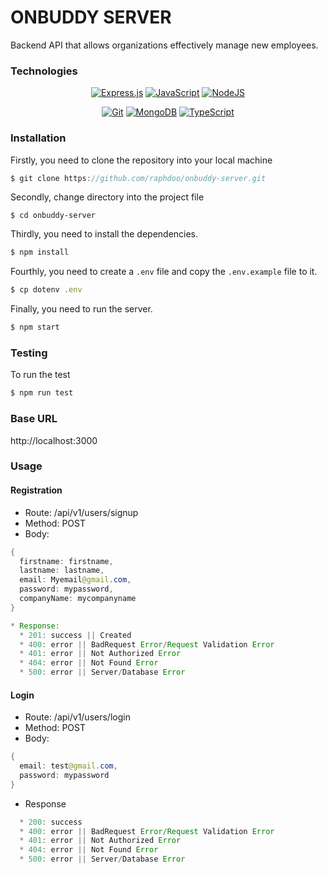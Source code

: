 # ONBUDDY SERVER

Backend API that allows organizations effectively manage new employees.

### Technologies

<div align="center">

<a href="">![Express.js](https://img.shields.io/badge/express.js-%23404d59.svg?style=for-the-badge&logo=express&logoColor=%2361DAFB)</a>
<a href="">![JavaScript](https://img.shields.io/badge/javascript-%23323330.svg?style=for-the-badge&logo=javascript&logoColor=%23F7DF1E)</a>
<a href="">![NodeJS](https://img.shields.io/badge/node.js-6DA55F?style=for-the-badge&logo=node.js&logoColor=white)</a>

</div>
<div align="center">

<a href="">![Git](https://img.shields.io/badge/git-%23F05033.svg?style=for-the-badge&logo=git&logoColor=white)</a>
<a href="">![MongoDB](https://img.shields.io/badge/MongoDB-%234ea94b.svg?style=for-the-badge&logo=mongodb&logoColor=white)</a>
<a href="https://www.typescriptlang.org/"><img src="https://img.shields.io/badge/TypeScript-007ACC?style=for-the-badge&logo=typescript&logoColor=white" alt="TypeScript" /></a>

</div>

### Installation

Firstly, you need to clone the repository into your local machine

```javascript
$ git clone https://github.com/raphdoo/onbuddy-server.git
```

Secondly, change directory into the project file

```
$ cd onbuddy-server
```

Thirdly, you need to install the dependencies.

```javascript
$ npm install
```

Fourthly, you need to create a `.env` file and copy the `.env.example` file to it.

```javascript
$ cp dotenv .env
```

Finally, you need to run the server.

```java
$ npm start
```

### Testing

To run the test

```java
$ npm run test
```

### Base URL

http://localhost:3000

### Usage

#### Registration

- Route: /api/v1/users/signup
- Method: POST
- Body:

```java
{
  firstname: firstname,
  lastname: lastname,
  email: Myemail@gmail.com,
  password: mypassword,
  companyName: mycompanyname
}
```

```java
* Response:
  * 201: success || Created
  * 400: error || BadRequest Error/Request Validation Error
  * 401: error || Not Authorized Error
  * 404: error || Not Found Error
  * 500: error || Server/Database Error
```

#### Login

- Route: /api/v1/users/login
- Method: POST
- Body:

```java
{
  email: test@gmail.com,
  password: mypassword
}

```

- Response

```java
  * 200: success
  * 400: error || BadRequest Error/Request Validation Error
  * 401: error || Not Authorized Error
  * 404: error || Not Found Error
  * 500: error || Server/Database Error

```
